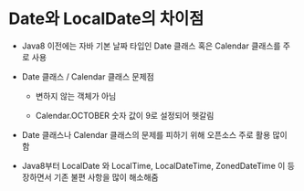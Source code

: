 # Date와 LocalDate의 차이점

- Java8 이전에는 자바 기본 날짜 타입인 Date 클래스 혹은 Calendar 클래스를 주로 사용

- Date 클래스 / Calendar 클래스 문제점

    - 변하지 않는 객체가 아님

    - Calendar.OCTOBER 숫자 값이 9로 설정되어 헷갈림

- Date 클래스나 Calendar 클래스의 문제를 피하기 위해 오픈소스 주로 활용 많이 함

- Java8부터 LocalDate 와 LocalTime, LocalDateTime, ZonedDateTime 이 등장하면서 기존 불편 사항을 많이 해소해줌
